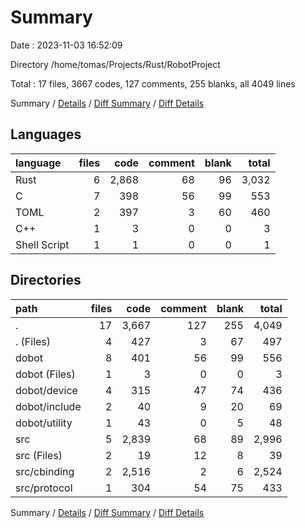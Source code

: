 # Summary

Date : 2023-11-03 16:52:09

Directory /home/tomas/Projects/Rust/RobotProject

Total : 17 files,  3667 codes, 127 comments, 255 blanks, all 4049 lines

Summary / [Details](details.md) / [Diff Summary](diff.md) / [Diff Details](diff-details.md)

## Languages
| language | files | code | comment | blank | total |
| :--- | ---: | ---: | ---: | ---: | ---: |
| Rust | 6 | 2,868 | 68 | 96 | 3,032 |
| C | 7 | 398 | 56 | 99 | 553 |
| TOML | 2 | 397 | 3 | 60 | 460 |
| C++ | 1 | 3 | 0 | 0 | 3 |
| Shell Script | 1 | 1 | 0 | 0 | 1 |

## Directories
| path | files | code | comment | blank | total |
| :--- | ---: | ---: | ---: | ---: | ---: |
| . | 17 | 3,667 | 127 | 255 | 4,049 |
| . (Files) | 4 | 427 | 3 | 67 | 497 |
| dobot | 8 | 401 | 56 | 99 | 556 |
| dobot (Files) | 1 | 3 | 0 | 0 | 3 |
| dobot/device | 4 | 315 | 47 | 74 | 436 |
| dobot/include | 2 | 40 | 9 | 20 | 69 |
| dobot/utility | 1 | 43 | 0 | 5 | 48 |
| src | 5 | 2,839 | 68 | 89 | 2,996 |
| src (Files) | 2 | 19 | 12 | 8 | 39 |
| src/cbinding | 2 | 2,516 | 2 | 6 | 2,524 |
| src/protocol | 1 | 304 | 54 | 75 | 433 |

Summary / [Details](details.md) / [Diff Summary](diff.md) / [Diff Details](diff-details.md)